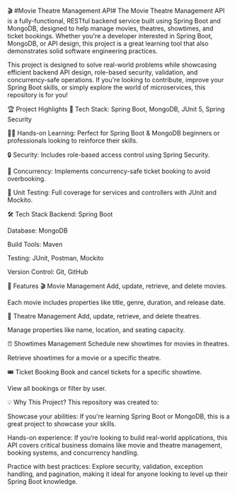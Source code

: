 🎬 #Movie Theatre Management API#
The Movie Theatre Management API is a fully-functional, RESTful backend service built using Spring Boot and MongoDB, designed to help manage movies, theatres, showtimes, and ticket bookings. Whether you're a developer interested in Spring Boot, MongoDB, or API design, this project is a great learning tool that also demonstrates solid software engineering practices.

This project is designed to solve real-world problems while showcasing efficient backend API design, role-based security, validation, and concurrency-safe operations. If you're looking to contribute, improve your Spring Boot skills, or simply explore the world of microservices, this repository is for you!

🏆 Project Highlights
🚀 Tech Stack: Spring Boot, MongoDB, JUnit 5, Spring Security

🧑‍💻 Hands-on Learning: Perfect for Spring Boot & MongoDB beginners or professionals looking to reinforce their skills.

🔒 Security: Includes role-based access control using Spring Security.

🎯 Concurrency: Implements concurrency-safe ticket booking to avoid overbooking.

🧩 Unit Testing: Full coverage for services and controllers with JUnit and Mockito.

🛠️ Tech Stack
Backend: Spring Boot

Database: MongoDB

Build Tools: Maven

Testing: JUnit, Postman, Mockito

Version Control: Git, GitHub

🌟 Features
🎬 Movie Management
Add, update, retrieve, and delete movies.

Each movie includes properties like title, genre, duration, and release date.

🏢 Theatre Management
Add, update, retrieve, and delete theatres.

Manage properties like name, location, and seating capacity.

⏰ Showtimes Management
Schedule new showtimes for movies in theatres.

Retrieve showtimes for a movie or a specific theatre.

🎟️ Ticket Booking
Book and cancel tickets for a specific showtime.

View all bookings or filter by user.

💡 Why This Project?
This repository was created to:

Showcase your abilities: If you're learning Spring Boot or MongoDB, this is a great project to showcase your skills.

Hands-on experience: If you’re looking to build real-world applications, this API covers critical business domains like movie and theatre management, booking systems, and concurrency handling.

Practice with best practices: Explore security, validation, exception handling, and pagination, making it ideal for anyone looking to level up their Spring Boot knowledge.
